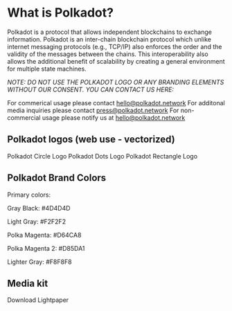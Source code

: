 # What is Polkadot? 

Polkadot is a protocol that allows independent blockchains to exchange information. Polkadot is an inter-chain blockchain protocol which unlike internet messaging protocols (e.g., TCP/IP) also enforces the order and the validity of the messages between the chains. This interoperability also allows the additional benefit of scalability by creating a general environment for multiple state machines.  

*NOTE: DO NOT USE THE POLKADOT LOGO OR ANY BRANDING ELEMENTS WITHOUT OUR CONSENT. YOU CAN CONTACT US HERE:*

For commerical usage please contact hello@polkadot.network
For additonal media inquiries please contact press@polkadot.network
For non-commercial usage please notify us at hello@polkadot.network


## Polkadot logos (web use - vectorized) 

Polkadot Circle Logo
Polkadot Dots Logo 
Polkadot Rectangle Logo  


## Polkadot Brand Colors

Primary colors: 

Gray Black: #4D4D4D

Light Gray: #F2F2F2

Polka Magenta: #D64CA8


Polka Magenta 2: #D85DA1

Lighter Gray: #F8F8F8

## Media kit

Download Lightpaper

